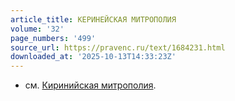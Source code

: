 ```yaml
---
article_title: КЕРИНЕЙСКАЯ МИТРОПОЛИЯ
volume: '32'
page_numbers: '499'
source_url: https://pravenc.ru/text/1684231.html
downloaded_at: '2025-10-13T14:33:23Z'
---
```


- см. [Киринийская митрополия](<https://pravenc.ru/text/Киринийская митрополия.html>).
